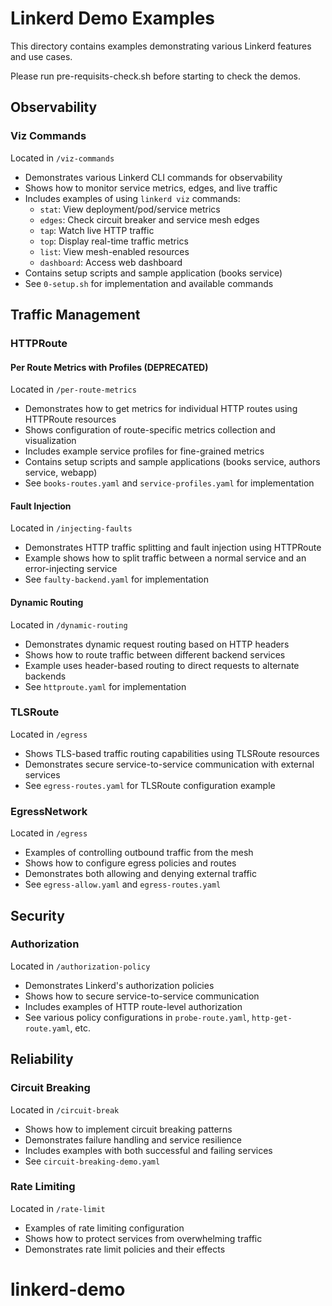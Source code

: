 # Linkerd Demo Examples

This directory contains examples demonstrating various Linkerd features and use cases.

Please run pre-requisits-check.sh before starting to check the demos.

## Observability

### Viz Commands
Located in `/viz-commands`
- Demonstrates various Linkerd CLI commands for observability
- Shows how to monitor service metrics, edges, and live traffic
- Includes examples of using `linkerd viz` commands:
  - `stat`: View deployment/pod/service metrics
  - `edges`: Check circuit breaker and service mesh edges
  - `tap`: Watch live HTTP traffic
  - `top`: Display real-time traffic metrics
  - `list`: View mesh-enabled resources
  - `dashboard`: Access web dashboard
- Contains setup scripts and sample application (books service)
- See `0-setup.sh` for implementation and available commands


## Traffic Management

### HTTPRoute

#### Per Route Metrics with Profiles (DEPRECATED)

Located in `/per-route-metrics`
- Demonstrates how to get metrics for individual HTTP routes using HTTPRoute resources
- Shows configuration of route-specific metrics collection and visualization
- Includes example service profiles for fine-grained metrics
- Contains setup scripts and sample applications (books service, authors service, webapp)
- See `books-routes.yaml` and `service-profiles.yaml` for implementation


#### Fault Injection

Located in `/injecting-faults`
- Demonstrates HTTP traffic splitting and fault injection using HTTPRoute
- Example shows how to split traffic between a normal service and an error-injecting service
- See `faulty-backend.yaml` for implementation

#### Dynamic Routing
Located in `/dynamic-routing`
- Demonstrates dynamic request routing based on HTTP headers
- Shows how to route traffic between different backend services
- Example uses header-based routing to direct requests to alternate backends
- See `httproute.yaml` for implementation

### TLSRoute
Located in `/egress`
- Shows TLS-based traffic routing capabilities using TLSRoute resources
- Demonstrates secure service-to-service communication with external services
- See `egress-routes.yaml` for TLSRoute configuration example

### EgressNetwork
Located in `/egress`
- Examples of controlling outbound traffic from the mesh
- Shows how to configure egress policies and routes
- Demonstrates both allowing and denying external traffic
- See `egress-allow.yaml` and `egress-routes.yaml`

## Security

### Authorization
Located in `/authorization-policy`
- Demonstrates Linkerd's authorization policies
- Shows how to secure service-to-service communication
- Includes examples of HTTP route-level authorization
- See various policy configurations in `probe-route.yaml`, `http-get-route.yaml`, etc.

## Reliability

### Circuit Breaking
Located in `/circuit-break`
- Shows how to implement circuit breaking patterns
- Demonstrates failure handling and service resilience
- Includes examples with both successful and failing services
- See `circuit-breaking-demo.yaml`

### Rate Limiting
Located in `/rate-limit`
- Examples of rate limiting configuration
- Shows how to protect services from overwhelming traffic
- Demonstrates rate limit policies and their effects
# linkerd-demo
